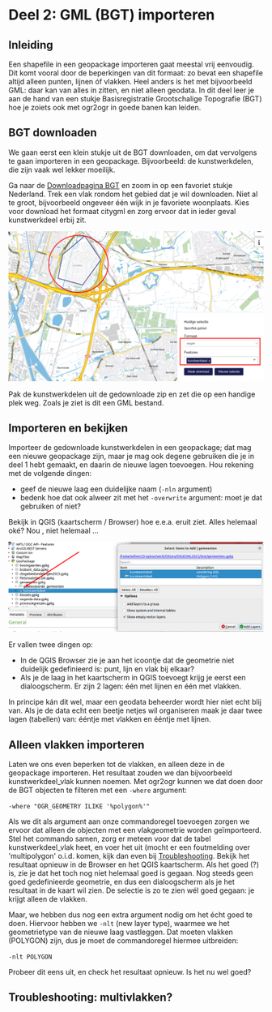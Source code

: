 # Deel 2: GML (BGT) importeren

## Inleiding
Een shapefile in een geopackage importeren gaat meestal vrij eenvoudig. Dit komt vooral door de beperkingen van dit formaat: zo bevat een shapefile altijd alleen punten, lijnen óf vlakken. Heel anders is het met bijvoorbeeld GML: daar kan van alles in zitten, en niet alleen geodata. In dit deel leer je aan de hand van een stukje Basisregistratie Grootschalige Topografie (BGT) hoe je zoiets ook met ogr2ogr in goede banen kan leiden.

## BGT downloaden
We gaan eerst een klein stukje uit de BGT downloaden, om dat vervolgens te gaan importeren in een geopackage. Bijvoorbeeld: de kunstwerkdelen, die zijn vaak wel lekker moeilijk. 

Ga naar de [Downloadpagina BGT](https://app.pdok.nl/lv/bgt/download-viewer/) en zoom in op een favoriet stukje Nederland. Trek een vlak rondom het gebied dat je wil downloaden. Niet al te groot, bijvoorbeeld ongeveer één wijk in je favoriete woonplaats. Kies voor download het formaat citygml en zorg ervoor dat in ieder geval kunstwerkdeel erbij zit. 

![BGT download](images/bgt_download_selectie.png)

Pak de kunstwerkdelen uit de gedownloade zip en zet die op een handige plek weg. Zoals je ziet is dit een GML bestand. 

## Importeren en bekijken
Importeer de gedownloade kunstwerkdelen in een geopackage; dat mag een nieuwe geopackage zijn, maar je mag ook degene gebruiken die je in deel 1 hebt gemaakt, en daarin de nieuwe lagen toevoegen. Hou rekening met de volgende dingen:

* geef de nieuwe laag een duidelijke naam (`-nln` argument)
* bedenk hoe dat ook alweer zit met het `-overwrite` argument: moet je dat gebruiken of niet?

Bekijk in QGIS (kaartscherm / Browser) hoe e.e.a. eruit ziet. Alles helemaal oké? Nou , niet helemaal ...

![kunstwerkdeel poging 1](images/kunstwerkdeel_ongedefinieerd.png)

Er vallen twee dingen op:

* In de QGIS Browser zie je aan het icoontje dat de geometrie niet duidelijk gedefinieerd is: punt, lijn en vlak bij elkaar?
* Als je de laag in het kaartscherm in QGIS toevoegt krijg je eerst een dialoogscherm. Er zijn 2 lagen: één met lijnen en één met vlakken.

In principe kán dit wel, maar een geodata beheerder wordt hier niet echt blij van. Als je de data echt een beetje netjes wil organiseren maak je daar twee lagen (tabellen) van: ééntje met vlakken en ééntje met lijnen. 

## Alleen vlakken importeren
Laten we ons even beperken tot de vlakken, en alleen deze in de geopackage importeren. Het resultaat zouden we dan bijvoorbeeld kunstwerkdeel_vlak kunnen noemen. Met ogr2ogr kunnen we dat doen door de BGT objecten te filteren met een `-where` argument: 

`-where "OGR_GEOMETRY ILIKE '%polygon%'"`

Als we dit als argument aan onze commandoregel toevoegen zorgen we ervoor dat alleen de objecten met een vlakgeometrie worden geïmporteerd. Stel het commando samen, zorg er meteen voor dat de tabel kunstwerkdeel_vlak heet, en voer het uit (mocht er een foutmelding over 'multipolygon' o.i.d. komen, kijk dan even bij [Troubleshooting](#Troubleshooting). Bekijk het resultaat opnieuw in de Browser en het QGIS kaartscherm. Als het goed (?) is, zie je dat het toch nog niet helemaal goed is gegaan. Nog steeds geen goed gedefinieerde geometrie, en dus een dialoogscherm als je het resultaat in de kaart wil zien. De selectie is zo te zien wél goed gegaan: je krijgt alleen de vlakken.

Maar, we hebben dus nog een extra argument nodig om het écht goed te doen. Hiervoor hebben we `-nlt` (new layer type), waarmee we het geometrietype van de nieuwe laag vastleggen. Dat moeten vlakken (POLYGON) zijn, dus je moet de commandoregel hiermee uitbreiden:

`-nlt POLYGON`

Probeer dit eens uit, en check het resultaat opnieuw. Is het nu wel goed? 


<a id="Troubleshooting"></a>
## Troubleshooting: multivlakken?

